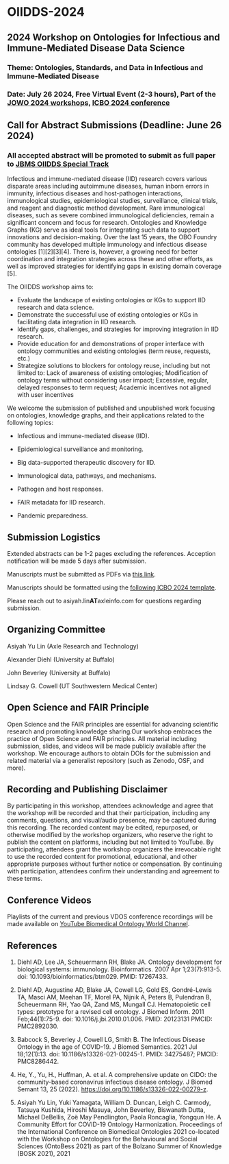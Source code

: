 # OIIDDS-2024
## 2024 Workshop on Ontologies for Infectious and Immune-Mediated Disease Data Science
### Theme: Ontologies, Standards, and Data in Infectious and Immune-Mediated Disease
### Date: July 26 2024, Free Virtual Event (2-3 hours), Part of the [JOWO 2024 workshops](https://www.utwente.nl/en/eemcs/fois2024/workshops/), [ICBO 2024 conference](https://icbo-conference.github.io/icbo2024/)

## Call for Abstract Submissions (Deadline: June 26 2024)
### All accepted abstract will be promoted to submit as full paper to [JBMS OIIDDS Special Track](https://www.biomedcentral.com/collections/OIIMDDS)

Infectious and immune-mediated disease (IID) research covers various disparate areas including autoimmune diseases, human inborn errors in immunity, infectious diseases and host-pathogen interactions, immunological studies, epidemiological studies, surveillance, clinical trials, and reagent and diagnostic method development. Rare immunological diseases, such as severe combined immunological deficiencies, remain a significant concern and focus for research. Ontologies and Knowledge Graphs (KG) serve as ideal tools for integrating such data to support innovations and decision-making. Over the last 15 years, the OBO Foundry community has developed multiple immunology and infectious disease ontologies [1][2][3][4]. There is, however, a growing need for better coordination and integration strategies across these and other efforts, as well as improved strategies for identifying gaps in existing domain coverage [5]. 

The OIIDDS workshop aims to: 
- Evaluate the landscape of existing ontologies or KGs to support IID research and data science. 
- Demonstrate the successful use of existing ontologies or KGs in facilitating data integration in IID research.
- Identify gaps, challenges, and strategies for improving integration in IID research. 
- Provide education for and demonstrations of proper interface with ontology communities and existing ontologies (term reuse, requests, etc.)
- Strategize solutions to blockers for ontology reuse, including but not limited to: Lack of awareness of existing ontologies; Modification of ontology terms without considering user impact; Excessive, regular, delayed responses to term request; Academic incentives not aligned with user incentives

We welcome the submission of published and unpublished work focusing on ontologies, knowledge graphs, and their applications related to the following topics: 

- Infectious and immune-mediated disease (IID).

- Epidemiological surveillance and monitoring.

- Big data-supported therapeutic discovery for IID.

- Immunological data, pathways, and mechanisms.

- Pathogen and host responses.

- FAIR metadata for IID research.

- Pandemic preparedness.

## Submission Logistics

Extended abstracts can be 1-2 pages excluding the references. Acception notification will be made 5 days after submission. 

Manuscripts must be submitted as PDFs via [this link](https://cmt3.research.microsoft.com/ICBO2024/).

Manuscripts should be formatted using the [following ICBO 2024 template](https://icbo-conference.github.io/icbo2024/call/).  

Please reach out to asiyah.lin**AT**axleinfo.com for questions regarding submission. 

## Organizing Committee

Asiyah Yu Lin (Axle Research and Technology)

Alexander Diehl (University at Buffalo)

John Beverley (University at Buffalo)

Lindsay G. Cowell (UT Southwestern Medical Center)

## Open Science and FAIR Principle

Open Science and the FAIR principles are essential for advancing scientific research and promoting knowledge sharing.Our workshop embraces the practice of Open Science and FAIR principles. All material including submission, slides, and videos will be made publicly available after the workshop. We encourage authors to obtain DOIs for the submission and related material via a generalist repository (such as Zenodo, OSF, and more).

## Recording and Publishing Disclaimer
By participating in this workshop, attendees acknowledge and agree that the workshop will be recorded and that their participation, including any comments, questions, and visual/audio presence, may be captured during this recording. The recorded content may be edited, repurposed, or otherwise modified by the workshop organizers, who reserve the right to publish the content on platforms, including but not limited to YouTube. By participating, attendees grant the workshop organizers the irrevocable right to use the recorded content for promotional, educational, and other appropriate purposes without further notice or compensation. By continuing with participation, attendees confirm their understanding and agreement to these terms.

## Conference Videos
Playlists of the current and previous VDOS conference recordings will be made available on [YouTube Biomedical Ontology World Channel](https://www.youtube.com/channel/UCUT0MwXxAFnekhsSJVmHTJw).

## References

1. Diehl AD, Lee JA, Scheuermann RH, Blake JA. Ontology development for biological systems: immunology. Bioinformatics. 2007 Apr 1;23(7):913-5. doi: 10.1093/bioinformatics/btm029. PMID: 17267433.

2. Diehl AD, Augustine AD, Blake JA, Cowell LG, Gold ES, Gondré-Lewis TA, Masci AM, Meehan TF, Morel PA, Nijnik A, Peters B, Pulendran B, Scheuermann RH, Yao QA, Zand MS, Mungall CJ. Hematopoietic cell types: prototype for a revised cell ontology. J Biomed Inform. 2011 Feb;44(1):75-9. doi: 10.1016/j.jbi.2010.01.006. PMID: 20123131  PMCID: PMC2892030.

3. Babcock S, Beverley J, Cowell LG, Smith B. The Infectious Disease Ontology in the age of COVID-19. J Biomed Semantics. 2021 Jul 18;12(1):13. doi: 10.1186/s13326-021-00245-1. PMID: 34275487; PMCID: PMC8286442.

4. He, Y., Yu, H., Huffman, A. et al. A comprehensive update on CIDO: the community-based coronavirus infectious disease ontology. J Biomed Semant 13, 25 (2022). https://doi.org/10.1186/s13326-022-00279-z.

5. Asiyah Yu Lin, Yuki Yamagata, William D. Duncan, Leigh C. Carmody, Tatsuya Kushida, Hiroshi Masuya, John Beverley, Biswanath Dutta, Michael DeBellis, Zoë May Pendlington, Paola Roncaglia, Yongqun He. A Community Effort for COVID-19 Ontology Harmonization. Proceedings of the International Conference on Biomedical Ontologies 2021 co-located with the Workshop on Ontologies for the Behavioural and Social Sciences (OntoBess 2021) as part of the Bolzano Summer of Knowledge (BOSK 2021), 2021

